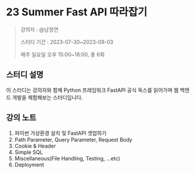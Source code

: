 # 23 Summer Fast API 따라잡기

> 강의자 : @남정연
>
> 스터디 기간 : 2023-07-30~2023-09-03
>
> 매주 일요일 오후 15:00~18:00, 총 6회

## 스터디 설명

이 스터디는 강의자와 함께 Python 프레임워크 FastAPI 공식 독스를 읽어가며 웹 백엔드 개발을 체험해보는 스터디입니다.

## 강의 노트

1. 파이썬 가상환경 설치 및 FastAPI 셋업하기
2. Path Parameter, Query Parameter, Request Body
3. Cookie & Header
4. Simple SQL
5. Miscellaneous(File Handling, Testing, …etc)
6. Deployment
